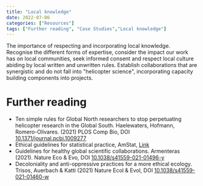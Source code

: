 ```yaml
---
title: "Local knowledge"
date: 2022-07-06
categories: ["Resources"]
tags: ["Further reading", "Case Studies","Local knowledge"]
---
```


The importance of respecting and incorporating local knowledge. Recognise the different forms of expertise, consider the impact our work has on local communities, seek informed consent and respect local culture abiding by local written and unwritten rules. Establish collaborations that are synergistic and do not fall into "helicopter science", incorporating capacity building components into projects.

# Further reading

* Ten simple rules for Global North researchers to stop perpetuating helicopter research in the Global South. Haelewaters, Hofmann, Romero-Olivares. (2021) PLOS Comp Bio, DOI [10.1371/journal.pcbi.1009277](https://doi.org/10.1371/journal.pcbi.1009277)
* Ethical guidelines for statistical practice, AmStat, [Link](https://www.amstat.org/your-career/ethical-guidelines-for-statistical-practice)
* Guidelines for healthy global scientific collaborations. Armenteras (2021). Nature Eco & Evo, DOI [10.1038/s41559-021-01496-y](https://doi.org/10.1038/s41559-021-01496-y)
* Decoloniality and anti-oppressive practices for a more ethical ecology. Trisos, Auerbach & Katti (2021) Nature Ecol & Evol, DOI [10.1038/s41559-021-01460-w](https://doi.org/10.1038/s41559-021-01460-w) 
